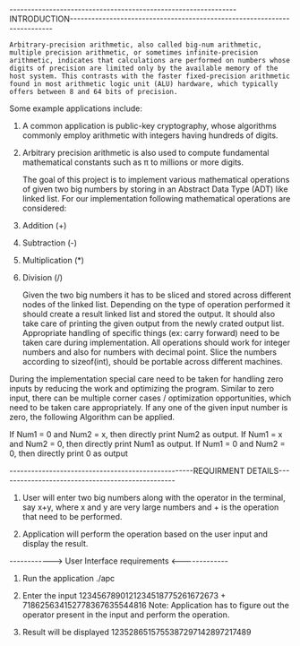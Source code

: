 ---------------------------------------------------------------INTRODUCTION-------------------------------------------------------------------------

    Arbitrary-precision arithmetic, also called big-num arithmetic, multiple precision arithmetic, or sometimes infinite-precision arithmetic, indicates that calculations are performed on numbers whose digits of precision are limited only by the available memory of the host system. This contrasts with the faster fixed-precision arithmetic found in most arithmetic logic unit (ALU) hardware, which typically offers between 8 and 64 bits of precision.

Some example applications include:

1. A common application is public-key cryptography, whose algorithms commonly employ arithmetic with integers having hundreds of digits.
2. Arbitrary precision arithmetic is also used to compute fundamental mathematical constants such as π to millions or more digits.

   The goal of this project is to implement various mathematical operations of given two big numbers by storing in an Abstract Data Type (ADT) like linked list. For our implementation following mathematical operations are considered:

3. Addition (+)
4. Subtraction (-)
5. Multiplication (\*)
6. Division (/)

   Given the two big numbers it has to be sliced and stored across different nodes of the linked list. Depending on the type of operation performed it should create a result linked list and stored the output. It should also take care of printing the given output from the newly crated output list. Appropriate handling of specific things (ex: carry forward) need to be taken care during implementation. All operations should work for integer numbers and also for numbers with decimal point. Slice the numbers according to sizeof(int), should be portable across different machines.

During the implementation special care need to be taken for handling zero inputs by reducing the work and optimizing the program. Similar to zero input, there can be multiple corner cases / optimization opportunities, which need to be taken care appropriately. If any one of the given input number is zero, the following Algorithm can be applied.

If Num1 = 0 and Num2 = x, then directly print Num2 as output.
If Num1 = x and Num2 = 0, then directly print Num1 as output.
If Num1 = 0 and Num2 = 0, then directly print 0 as output

---------------------------------------------------REQUIRMENT DETAILS-------------------------------------------------

1. User will enter two big numbers along with the operator in the terminal, say x+y, where x and y are very large numbers and + is the operation that need to be performed.

2. Application will perform the operation based on the user input and display the result.

------------> User Interface requirements <-------------

1. Run the application
   ./apc

2. Enter the input
   1234567890121234518775261672673 + 718625634152778367635544816
   Note: Application has to figure out the operator present in the input and perform the operation.

3. Result will be displayed
   1235286515755387297142897217489
